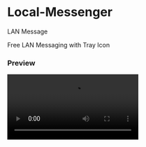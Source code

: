 # Local-Messenger
LAN Message

Free LAN Messaging with Tray Icon

### Preview
<video src='https://github.com/Imaginatorix/Local-Messenger/assets/77674519/496cf245-269a-4dfc-adb2-b43151b3d3ae'/>
